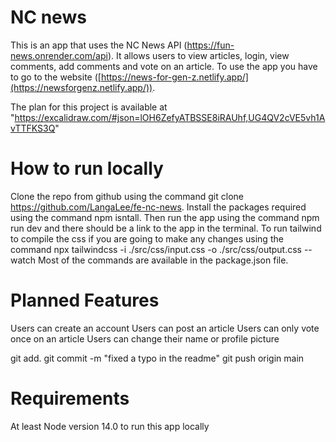 # NC news

This is an app that uses the NC News API (https://fun-news.onrender.com/api). It allows users to view articles, login, view comments, add comments and vote on an article. To use the app you have to go to the website ([https://news-for-gen-z.netlify.app/](https://newsforgenz.netlify.app/)).

The plan for this project is available at "https://excalidraw.com/#json=lOH6ZefyATBSSE8iRAUhf,UG4QV2cVE5vh1AvTTFKS3Q"

# How to run locally

Clone the repo from github using the command git clone https://github.com/LangaLee/fe-nc-news.
Install the packages required using the command npm isntall.
Then run the app using the command npm run dev and there should be a link to the app in the terminal.
To run tailwind to compile the css if you are going to make any changes using the command npx tailwindcss -i ./src/css/input.css -o ./src/css/output.css --watch
Most of the commands are available in the package.json file.

# Planned Features

Users can create an account
Users can post an article
Users can only vote once on an article
Users can change their name or profile picture

git add.
git commit -m "fixed a typo in the readme"
git push origin main

# Requirements

At least Node version 14.0 to run this app locally
